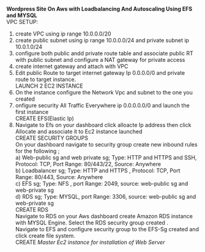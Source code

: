 **Wordpress Site On Aws with Loadbalancing And Autoscaling Using EFS and MYSQL**<br>
VPC SETUP:<br>
1) create VPC using ip range 10.0.0.0/20<br>
2) create public subnet using ip range 10.0.0.0/24 and private subnet ip 10.0.1.0/24<br>
3) configure both public andd private route table and associate public RT with public subnet and configure a NAT gateway for private access<br>
4) create internet gateway and attach with VPC<br>
5) Edit public Route to target internet gateway Ip 0.0.0.0/0 and private route to target instance.<br>
LAUNCH 2 EC2 INSTANCE<br>
1) On the instance configure the Network Vpc and subnet to the one you created<br>
2) onfigure security All Traffic Everywhere ip 0.0.0.0.0/0 and launch the first instance<br>
CREATE EFS(Elastic Ip)<br>
1) Navigate to Efs on your dashboard click alloacte Ip address then click Allocate and associate it to Ec2 instance launched<br>
CREATE SECURITY GROUPS<br>
On your dashboard navigate to security group create new inbound rules for the following ;<br>
a) Web-public sg and web private sg; Type: HTTP and HTTPS and SSH, Protocol: TCP, Port Range: 80/443/22, Source: Anywhere<br>
b) Loadbalancer sg; Type: HTTP and HTTPS , Protocol: TCP, Port Range: 80/443, Source: Anywhere<br>
c) EFS sg; Type: NFS , port Range: 2049, source: web-public sg and web-private sg<br>
d) RDS sg; Type: MYSQL, port Range: 3306, source: web-public sg and web-private sg<br>
CREATE RDS<br>
Navigate to RDS on your Aws dashboard create Amazon RDS instance with MYSQL Engine. Select the RDS security group created .<br>
Navigate to EFS and configure security group to the EFS-Sg created and click create file system.<br>
CREATE *Master Ec2 instance for installation of Web Server*<br>



